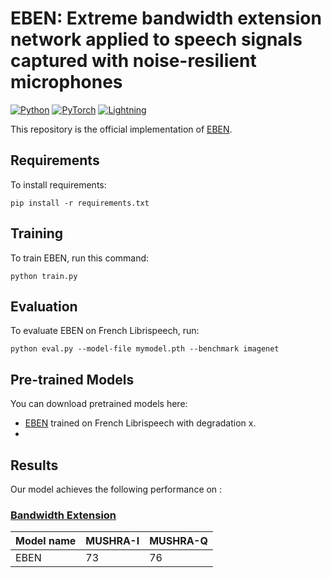 # EBEN: Extreme bandwidth extension network applied to speech signals captured with noise-resilient microphones 

<a href="https://www.python.org/"><img alt="Python" src="https://img.shields.io/badge/-Python 3.8+-blue?style=for-the-badge&logo=python&logoColor=white"></a>
<a href="https://pytorch.org/get-started/locally/"><img alt="PyTorch" src="https://img.shields.io/badge/-PyTorch 1.10+-ee4c2c?style=for-the-badge&logo=pytorch&logoColor=white"></a>
<a href="https://pytorchlightning.ai/"><img alt="Lightning" src="https://img.shields.io/badge/-Lightning 1.5+-792ee5?style=for-the-badge&logo=pytorchlightning&logoColor=white"></a>

This repository is the official implementation of [EBEN](https://arxiv.org/abs/2210.14090). 

## Requirements

To install requirements:

```setup
pip install -r requirements.txt
```

## Training

To train EBEN, run this command:

```train
python train.py
```

## Evaluation

To evaluate EBEN on French Librispeech, run:

```eval
python eval.py --model-file mymodel.pth --benchmark imagenet
```

## Pre-trained Models

You can download pretrained models here:

- [EBEN](https://drive.google.com/mymodel.pth) trained on French Librispeech with degradation x. 
- 

## Results

Our model achieves the following performance on :

### [Bandwidth Extension](https://paperswithcode.com/task/bandwidth-extension)

| Model name         |     MUSHRA-I    |    MUSHRA-Q    |
| ------------------ |---------------- | -------------- |
|   EBEN             |     73          |       76       |
